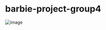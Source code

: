 # barbie-project-group4
![image](https://github.com/oliviablackstock/barbie-project-group4/assets/156365392/61cd42bb-5831-4e6d-a50c-ab50b9c58935)
